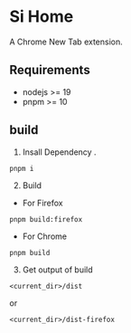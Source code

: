 # Si Home
A Chrome New Tab extension.
## Requirements
* nodejs >= 19
* pnpm >= 10
## build
1. Insall Dependency .
```
pnpm i
```
2. Build

* For Firefox
``` 
pnpm build:firefox
```
* For Chrome
```
pnpm build
```

3. Get output of build
```
<current_dir>/dist
```
or
```
<current_dir>/dist-firefox
```